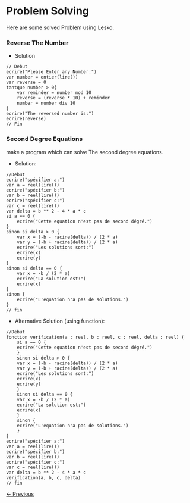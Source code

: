 # Problem Solving

Here are some solved Problem using Lesko.

### Reverse The Number

* Solution

```
// Debut
ecrire("Please Enter any Number:")
var number = entier(lire())
var reverse = 0
tantque number > 0{
    var reminder = number mod 10
    reverse = (reverse * 10) + reminder
    number = number div 10
}
ecrire("The reversed number is:")
ecrire(reverse)
// Fin
```

### Second Degree Equations

make a program which can solve The second degree equations.

* Solution:

```
//Debut
ecrire("spécifier a:")
var a = reel(lire())
ecrire("spécifier b:")
var b = reel(lire())
ecrire("spécifier c:")
var c = reel(lire())
var delta = b ** 2 - 4 * a * c
si a == 0 {
    ecrire("Cette equation n'est pas de second dégré.")
}
sinon si delta > 0 {
    var x = (-b - racine(delta)) / (2 * a)
    var y = (-b + racine(delta)) / (2 * a)
    ecrire("Les solutions sont:")
    ecrire(x)
    ecrire(y)
}
sinon si delta == 0 {
    var x = -b / (2 * a)
    ecrire("La solution est:")
    ecrire(x)
}
sinon {
    ecrire("L'equation n'a pas de solutions.")
}
// fin
```
* Alternative Solution (using function):
```
//Debut
fonction verification(a : reel, b : reel, c : reel, delta : reel) {
    si a == 0 {
    ecrire("Cette equation n'est pas de second dégré.")
    }
    sinon si delta > 0 {
    var x = (-b - racine(delta)) / (2 * a)
    var y = (-b + racine(delta)) / (2 * a)
    ecrire("Les solutions sont:")
    ecrire(x)
    ecrire(y)
    }
    sinon si delta == 0 {
    var x = -b / (2 * a)
    ecrire("La solution est:")
    ecrire(x)
    }
    sinon {
    ecrire("L'equation n'a pas de solutions.")
    }
}
ecrire("spécifier a:")
var a = reel(lire())
ecrire("spécifier b:")
var b = reel(lire())
ecrire("spécifier c:")
var c = reel(lire())
var delta = b ** 2 - 4 * a * c
verification(a, b, c, delta)
// fin
```

[<- Previous](https://github.com/Mohamed-Akram-Hl/docs/blob/main/9.3.%20Functions/Functions.md)
